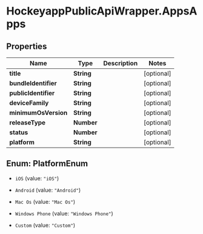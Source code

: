 # HockeyappPublicApiWrapper.AppsApps

## Properties
Name | Type | Description | Notes
------------ | ------------- | ------------- | -------------
**title** | **String** |  | [optional] 
**bundleIdentifier** | **String** |  | [optional] 
**publicIdentifier** | **String** |  | [optional] 
**deviceFamily** | **String** |  | [optional] 
**minimumOsVersion** | **String** |  | [optional] 
**releaseType** | **Number** |  | [optional] 
**status** | **Number** |  | [optional] 
**platform** | **String** |  | [optional] 


<a name="PlatformEnum"></a>
## Enum: PlatformEnum


* `iOS` (value: `"iOS"`)

* `Android` (value: `"Android"`)

* `Mac Os` (value: `"Mac Os"`)

* `Windows Phone` (value: `"Windows Phone"`)

* `Custom` (value: `"Custom"`)




